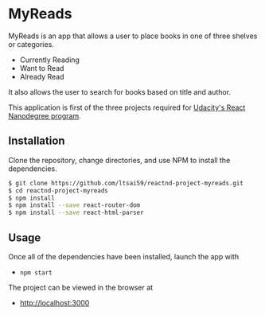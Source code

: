 # MyReads

MyReads is an app that allows a user to place books in one of three shelves or categories.

- Currently Reading
- Want to Read
- Already Read

It also allows the user to search for books based on title and author.

This application is first of the three projects required for [Udacity's React Nanodegree program](https://www.udacity.com/course/react-nanodegree--nd019).

## Installation

Clone the repository, change directories, and use NPM to install the dependencies.

```bash
$ git clone https://github.com/ltsai59/reactnd-project-myreads.git
$ cd reactnd-project-myreads
$ npm install
$ npm install --save react-router-dom
$ npm install --save react-html-parser
```

## Usage

Once all of the dependencies have been installed, launch the app with

- `npm start`

The project can be viewed in the browser at

- [http://localhost:3000](http://localhost:3000)

